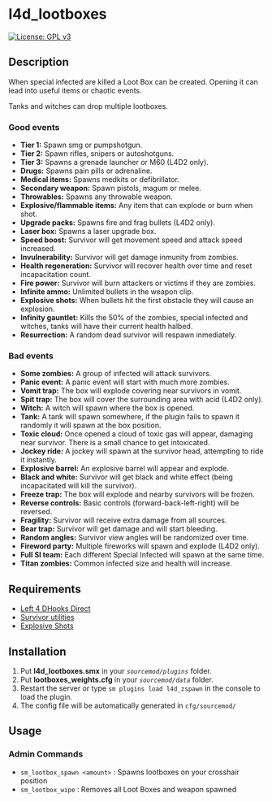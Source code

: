 # l4d_lootboxes
[![License: GPL v3](https://img.shields.io/badge/License-GPLv3-blue.svg)](https://www.gnu.org/licenses/gpl-3.0)

## Description
When special infected are killed a Loot Box can be created. Opening it can lead into useful items or chaotic events.

Tanks and witches can drop multiple lootboxes.

### Good events
- **Tier 1:** Spawn smg or pumpshotgun.
- **Tier 2:** Spawn rifles, snipers or autoshotguns.
- **Tier 3:** Spawns a grenade launcher or M60 (L4D2 only).
- **Drugs:** Spawns pain pills or adrenaline.
- **Medical items:** Spawns medkits or defibrillator.
- **Secondary weapon:** Spawn pistols, magum or melee.
- **Throwables:** Spawns any throwable weapon.
- **Explosive/flammable items:** Any item that can explode or burn when shot.
- **Upgrade packs:** Spawns fire and frag bullets (L4D2 only).
- **Laser box:** Spawns a laser upgrade box.
- **Speed boost:** Survivor will get movement speed and attack speed increased.
- **Invulnerability:** Survivor will get damage inmunity from zombies.
- **Health regeneration:** Survivor will recover health over time and reset incapacitation count.
- **Fire power:** Survivor will burn attackers or victims if they are zombies.
- **Infinite ammo:** Unlimited bullets in the weapon clip.
- **Explosive shots:** When bullets hit the first obstacle they will cause an explosion.
- **Infinity gauntlet:** Kills the 50% of the zombies, special infected and witches, tanks will have their current health halbed.
- **Resurrection:** A random dead survivor will respawn inmediately.

### Bad events
- **Some zombies:** A group of infected will attack survivors.
- **Panic event:** A panic event will start with much more zombies.
- **Vomit trap:** The box will explode covering near survivors in vomit.
- **Spit trap:** The box will cover the surrounding area with acid (L4D2 only).
- **Witch:** A witch will spawn where the box is opened.
- **Tank:** A tank will spawn somewhere, if the plugin fails to spawn it randomly it will spawn at the box position.
- **Toxic cloud:** Once opened a cloud of toxic gas will appear, damaging near survivor. There is a small chance to get intoxicated.
- **Jockey ride:** A jockey will spawn at the survivor head, attempting to ride it instantly.
- **Explosive barrel:** An explosive barrel will appear and explode.
- **Black and white:** Survivor will get black and white effect (being incapacitated will kill the survivor).
- **Freeze trap:** The box will explode and nearby survivors will be frozen.
- **Reverse controls:** Basic controls (forward-back-left-right) will be reversed.
- **Fragility:** Survivor will receive extra damage from all sources.
- **Bear trap:** Survivor will get damage and will start bleeding.
- **Random angles:** Survivor view angles will be randomized over time.
- **Fireword party:** Multiple fireworks will spawn and explode (L4D2 only).
- **Full SI team:** Each different Special Infected will spawn at the same time.
- **Titan zombies:** Common infected size and health will increase.

## Requirements
- [Left 4 DHooks Direct](https://forums.alliedmods.net/showthread.php?t=321696)
- [Survivor utilities](https://forums.alliedmods.net/showthread.php?t=335683)
- [Explosive Shots](https://forums.alliedmods.net/showthread.php?t=342301)

## Installation
1. Put **l4d_lootboxes.smx** in your *`sourcemod/plugins`* folder.
2. Put **lootboxes_weights.cfg** in your *`sourcemod/data`* folder.
3. Restart the server or type `sm plugins load l4d_zspawn` in the console to load the plugin.
4. The config file will be automatically generated in `cfg/sourcemod/`

## Usage ##

### Admin Commands ###

* ```sm_lootbox_spawn <amount>``` : Spawns lootboxes on your crosshair position
*  ```sm_lootbox_wipe``` : Removes all Loot Boxes and weapon spawned